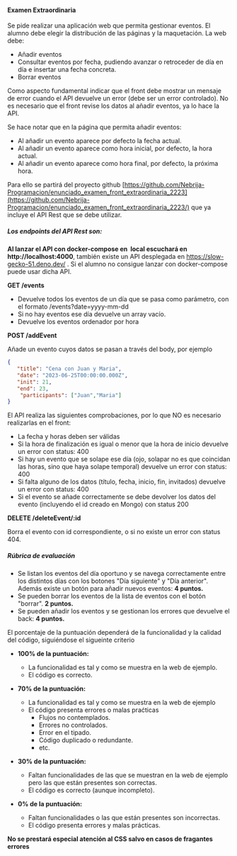 #### Examen Extraordinaria

Se pide realizar una aplicación web que permita gestionar eventos. El alumno debe elegir la distribución de las páginas y la maquetación. La web debe:
  * Añadir eventos
  * Consultar eventos por fecha, pudiendo avanzar o retroceder de día en día  e insertar una fecha concreta.
  * Borrar eventos

Como aspecto fundamental indicar que el front debe mostrar un mensaje de error cuando el API devuelve un error (debe ser un error controlado). No es necesario que el front revise los datos al añadir eventos, ya lo hace la API.

Se hace notar que en la página que permita añadir eventos:

*   Al añadir un evento aparece por defecto la fecha actual.
*   Al añadir un evento aparece como hora inicial, por defecto, la hora actual.
*   Al añadir un evento aparece como hora final, por defecto, la próxima hora.

Para ello se partirá del proyecto github [https://github.com/Nebrija-Programacion/enunciado_examen_front_extraordinaria_2223](https://github.com/Nebrija-Programacion/enunciado_examen_front_extraordinaria_2223/) que ya incluye el API Rest que se debe utilizar.

##### Los endpoints del API Rest son:

**Al lanzar el API con docker-compose en  local escuchará en http://localhost:4000**, también existe un API desplegada en https://slow-gecko-51.deno.dev/ . Si el alumno no consigue lanzar con docker-compose puede usar dicha API.

**GET /events**

*   Devuelve todos los eventos de un día que se pasa como parámetro, con el formato /events?date=yyyy-mm-dd
*   Si no hay eventos ese día devuelve un array vacío.
*   Devuelve los eventos ordenador por hora

**POST /addEvent**

Añade un evento cuyos datos se pasan a través del body, por ejemplo
```json
{
   "title": "Cena con Juan y Maria",
   "date": "2023-06-25T00:00:00.000Z",
   "init": 21,
   "end": 23,
    "participants": ["Juan","Maria"]
}
```

El API realiza las siguientes comprobaciones, por lo que NO es necesario realizarlas en el front:

*   La fecha y horas deben ser válidas
*   Si la hora de finalización es igual o menor que la hora de inicio devuelve un error con status: 400
*   Si hay un evento que se solape ese día (ojo, solapar no es que coincidan las horas, sino que haya solape temporal) devuelve un error con status: 400
*   Si falta alguno de los datos (título, fecha, inicio, fin, invitados) devuelve un error con status: 400
*   Si el evento se añade correctamente se debe devolver los datos del evento (incluyendo el id creado en Mongo) con status 200

**DELETE /deleteEvent/:id**

Borra el evento con id correspondiente, o si no existe un error con status 404.

##### Rúbrica de evaluación

*   Se listan los eventos del día oportuno y se navega correctamente entre los distintos días con los botones "Día siguiente" y "Día anterior". Además existe un botón para añadir nuevos eventos: **4 puntos.**
*   Se pueden borrar los eventos de la lista de eventos con el botón "borrar". **2 puntos.**
*   Se pueden añadir los eventos y se gestionan los errores que devuelve el back: **4 puntos.**

El porcentaje de la puntuación dependerá de la funcionalidad y la calidad del código, siguiéndose el sigueinte criterio

*   **100% de la puntuación:**
    
    *   La funcionalidad es tal y como se muestra en la web de ejemplo.
    *   El código es correcto.
        
*   **70% de la puntuación:**
    
    *   La funcionalidad es tal y como se muestra en la web de ejemplo
    *   El código presenta errores o malas praćticas
        *   Flujos no contemplados.
        *   Errores no controlados.
        *   Error en el tipado.
        *   Código duplicado o redundante.
        *   etc.
            
*   **30% de la puntuación:**
    
    *   Faltan funcionalidades de las que se muestran en la web de ejemplo pero las que están presentes son correctas.
    *   El código es correcto (aunque incompleto).
        
*   **0% de la puntuación:**
    *   Faltan funcionalidades o las que están presentes son incorrectas.
    *   El código presenta errores y malas prácticas.
        

**No se prestará especial atención al CSS salvo en casos de fragantes errores**
